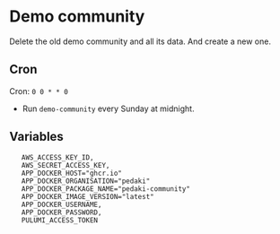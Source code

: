 # Demo community

Delete the old demo community and all its data.
And create a new one.

## Cron

Cron: `0 0 * * 0`

- Run `demo-community` every Sunday at midnight.

## Variables

```env
   AWS_ACCESS_KEY_ID,
   AWS_SECRET_ACCESS_KEY,
   APP_DOCKER_HOST="ghcr.io"
   APP_DOCKER_ORGANISATION="pedaki"
   APP_DOCKER_PACKAGE_NAME="pedaki-community"
   APP_DOCKER_IMAGE_VERSION="latest"
   APP_DOCKER_USERNAME,
   APP_DOCKER_PASSWORD,
   PULUMI_ACCESS_TOKEN
```